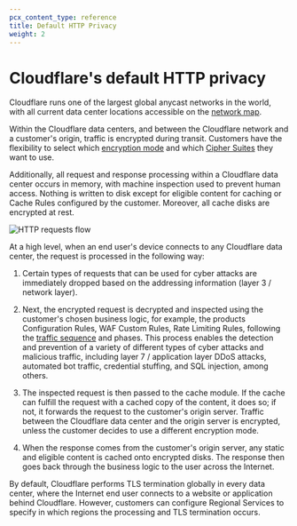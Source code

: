 ```yaml
---
pcx_content_type: reference
title: Default HTTP Privacy
weight: 2
---
```


# Cloudflare's default HTTP privacy

Cloudflare runs one of the largest global anycast networks in the world, with all current data center locations accessible on the [network map](/network/).

Within the Cloudflare data centers, and between the Cloudflare network and a customer's origin, traffic is encrypted during transit. Customers have the flexibility to select which [encryption mode](/ssl/origin-configuration/ssl-modes/) and which [Cipher Suites](/ssl/reference/cipher-suites/) they want to use.

Additionally, all request and response processing within a Cloudflare data center occurs in memory, with machine inspection used to prevent human access. Nothing is written to disk except for eligible content for caching or Cache Rules configured by the customer. Moreover, all cache disks are encrypted at rest.

![HTTP requests flow](/images/data-localization/http-requests-flow.png)

At a high level, when an end user's device connects to any Cloudflare data center, the request is processed in the following way:

1. Certain types of requests that can be used for cyber attacks are immediately dropped based on the addressing information (layer 3 / network layer).

2. Next, the encrypted request is decrypted and inspected using the customer's chosen business logic, for example, the products Configuration Rules, WAF Custom Rules, Rate Limiting Rules, following the [traffic sequence](https://blog.cloudflare.com/traffic-sequence-which-product-runs-first/) and phases. This process enables the detection and prevention of a variety of different types of cyber attacks and malicious traffic, including layer 7 / application layer DDoS attacks, automated bot traffic, credential stuffing, and SQL injection, among others.

3. The inspected request is then passed to the cache module. If the cache can fulfill the request with a cached copy of the content, it does so; if not, it forwards the request to the customer's origin server. Traffic between the Cloudflare data center and the origin server is encrypted, unless the customer decides to use a different encryption mode.

4. When the response comes from the customer's origin server, any static and eligible content is cached onto encrypted disks. The response then goes back through the business logic to the user across the Internet.

By default, Cloudflare performs TLS termination globally in every data center, where the Internet end user connects to a website or application behind Cloudflare. However, customers can configure Regional Services to specify in which regions the processing and TLS termination occurs.